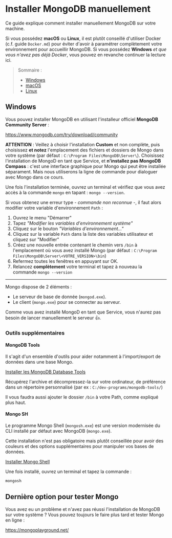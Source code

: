 # Installer MongoDB manuellement

Ce guide explique comment installer manuellement MongoDB sur votre machine.

Si vous possédez **macOS** ou **Linux**, il est plutôt conseillé d'utiliser Docker (c.f. guide `Docker.md`) pour éviter d'avoir à paramétrer complètement votre environnement pour accueillir MongoDB.
Si vous possédez **Windows** *et que vous n'avez pas déjà Docker*, vous pouvez en revanche continuer la lecture ici.

> Sommaire :
> - [Windows](#windows)
> - [macOS](#macos)
> - [Linux](#linux)

## Windows

Vous pouvez installer MongoDB en utilisant l'installeur officiel **MongoDB Community Server** :

https://www.mongodb.com/try/download/community

**ATTENTION** : Veillez à choisir l'installation **Custom** et non complète, puis choisissez **et notez** l'emplacement des fichiers et dossiers de Mongo dans votre système (par défaut : `C:\Program Files\MongoDB\Server\`).
Choisissez l'installation de MongoD en tant que Service, et **n'installez pas MongoDB Compass** : c'est une interface graphique pour Mongo qui peut être installée séparament. Mais nous utiliserons la ligne de commande pour dialoguer avec Mongo dans ce cours.

Une fois l'installation terminée, ouvrez un terminal et vérifiez que vous avez accès à la commande `mongo` en tapant : `mongo --version`.

Si vous obtenez une erreur type *- commande non reconnue -*, il faut alors modifier votre variable d'environnement `Path` :

1. Ouvrez le menu "Démarrer"
2. Tapez *"Modifier les variables d'environnement système"*
3. Cliquez sur le bouton *"Variables d'environnement..."*
4. Cliquez sur la variable `Path` dans la liste des variables utilisateur et cliquez sur "Modifier"
5. Créez une nouvelle entrée contenant le chemin vers `/bin` à l'emplacement où vous avez installé Mongo (par défaut : `C:\Program Files\MongoDB\Server\<VOTRE_VERSION>\bin`)
6. Refermez toutes les fenêtres en appuyant sur OK.
7. Relancez **complètement** votre terminal et tapez à nouveau la commande `mongo --version`

---

Mongo dispose de 2 éléments :

- Le serveur de base de donnée (`mongod.exe`).
- Le client (`mongo.exe`) pour se connecter au serveur.

Comme vous avez installé MongoD en tant que Service, vous n'aurez pas besoin de lancer manuellement le serveur 👍.

### Outils supplémentaires

#### MongoDB Tools

Il s'agit d'un ensemble d'outils pour aider notamment à l'import/export de données dans une base Mongo.

[Installer les MongoDB Database Tools ](https://www.mongodb.com/try/download/database-tools)

Récupérez l'archive et décompressez-la sur votre ordinateur, de préférence dans un répertoire personnalisé (par ex : `C:/dev-programs/mongodb-tools/`)

Il vous faudra aussi ajouter le dossier `/bin` à votre Path, comme expliqué plus haut.

#### Mongo SH

Le programme Mongo Shell (`mongosh.exe`) est une version modernisée du CLI installé par défaut avec MongoDB (`mongo.exe`).

Cette installation n'est pas obligatoire mais plutôt conseillée pour avoir des couleurs et des options supplémentaires pour manipuler vos bases de données.

[Installer Mongo Shell](https://www.mongodb.com/try/download/shell)

Une fois installé, ouvrez un terminal et tapez la commande :
```bash
mongosh
```


## Dernière option pour tester Mongo

Vous avez eu un problème et n'avez pas réussi l'installation de MongoDB sur votre système ?
Vous pouvez toujours le faire plus tard et tester Mongo en ligne :

https://mongoplayground.net/
